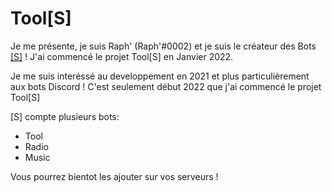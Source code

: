 # Tool[S]

Je me présente, je suis Raph' (Raph'#0002) et je suis le créateur des Bots [[S]](https://discord.gg/YQyadMUxnu) !
J'ai commencé le projet Tool[S] en Janvier 2022.

Je me suis interéssé au developpement en 2021 et plus particulièrement aux bots Discord ! C'est seulement début 2022 que j'ai commencé le projet Tool[S]

[S] compte plusieurs bots:
- Tool
- Radio
- Music

Vous pourrez bientot les ajouter sur vos serveurs !

